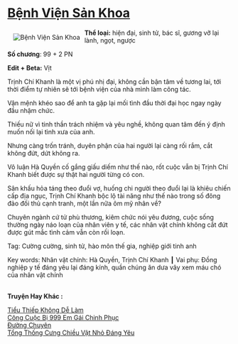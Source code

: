 <a href="https://utruyen.com/truyen/benh-vien-san-khoa/19325/" title="Bệnh Viện Sản Khoa"><h1>Bệnh Viện Sản Khoa</h1></a><div style="display:table"><img align="right" style="float: left; padding: 10px;" src="https://utruyen.com/images/story/200x260/benh-vien-san-khoa.jpg" alt="Bệnh Viện Sản Khoa"><b>Thể loại:</b> hiện đại, sinh tử, bác sĩ, gương vỡ lại lành, ngọt, ngược<p></p><b>Số chương</b>: 99 + 2 PN<p></p><b>Edit + Beta:</b> Vịt<p></p>Trịnh Chí Khanh là một vị phú nhị đại, không cần bận tâm về tương lai, tới thời điểm tự nhiên sẽ tới bệnh viện của nhà mình làm công tác. <p></p>Vận mệnh khéo sao để anh ta gặp lại mối tình đầu thời đại học ngay ngày đầu nhậm chức.<p></p>Thiếu nữ vì tinh thần trách nhiệm và yêu nghề, không quan tâm đến ý định muốn nối lại tình xưa của anh.<p></p>Nhưng càng trốn tránh, duyên phận của hai người lại càng rối rắm, cắt không đứt, dứt không ra.<p></p>Vô luận Hà Quyền cố gắng giấu diếm như thế nào, rốt cuộc vẫn bị Trịnh Chí Khanh biết được sự thật hai người từng có con.<p></p>Sân khấu hỏa táng theo đuổi vợ, huống chi người theo đuổi lại là khiêu chiến cấp địa ngục, Trịnh Chí Khanh bộc lộ tài năng như thế nào trong số đông đảo đối thủ cạnh tranh, một lần nữa ôm mỹ nhân về?<p></p>Chuyên ngành cứ tử phù thương, kiêm chức nói yêu đương, cuộc sống thường ngày náo loạn của nhân viên y tế, các nhân vật chính không cắt đứt được gút mắc tình cảm vẫn còn rối loạn.<p></p>Tag: Cường cường, sinh tử, hào môn thế gia, nghiệp giới tinh anh<p></p>Key words: Nhân vật chính: Hà Quyền, Trịnh Chí Khanh ┃ Vai phụ: Đồng nghiệp y tế đáng yêu lại đáng kính, quần chúng ăn dưa vây xem máu chó của nhân vật chính</div><p><br><b>Truyện Hay Khác :</b></p><a href="https://utruyen.com/truyen/tieu-thiep-khong-de-lam/17272/" alt="Tiểu Thiếp Không Dễ Làm">Tiểu Thiếp Không Dễ Làm</a><br/><a href="https://github.com/quanluxury/ngontinhhot/tree/master/truyenhay/17557/" alt="Công Cuộc Bị 999 Em Gái Chinh Phục">Công Cuộc Bị 999 Em Gái Chinh Phục</a><br/><a href="https://github.com/quanluxury/ngontinhhot/tree/master/truyenhay/20867/" alt="Đường Chuyên">Đường Chuyên</a><br/><a href="https://github.com/quanluxury/ngontinhhot/tree/master/truyenhay/17396/" alt="Tổng Thống Cưng Chiều Vật Nhỏ Đáng Yêu">Tổng Thống Cưng Chiều Vật Nhỏ Đáng Yêu</a><br/>